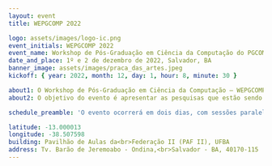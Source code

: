 ```yaml
---
layout: event
title: WEPGCOMP 2022

logo: assets/images/logo-ic.png
event_initials: WEPGCOMP 2022
event_name: Workshop de Pós-Graduação em Ciência da Computação do PGCOMP-UFBA
date_and_place: 1º e 2 de dezembro de 2022, Salvador, BA
banner_image: assets/images/praca_das_artes.jpeg
kickoff: { year: 2022, month: 12, day: 1, hour: 8, minute: 30 }

about1: O Workshop de Pós-Graduação em Ciência da Computação – WEPGCOMP – é um evento anual organizado pelo Programa de Pós Graduação em Ciência da Computação (PGCOMP) da Universidade Federal da Bahia (UFBA).
about2: O objetivo do evento é apresentar as pesquisas que estão sendo realizadas pelos alunos de doutorado (a partir do segundo ano), bem como propiciar um ambiente de troca de conhecimento e congregação para toda a comunidade. 

schedule_preamble: 'O evento ocorrerá em dois dias, com sessões paralelas. <h1>ATENÇÃO: ESTA PROGRAMAÇÃO É APENAS UM RASCUNHO E SERÁ ALTERADA</h1>'

latitude: -13.000013
longitude: -38.507598
building: Pavilhão de Aulas da<br>Federação II (PAF II), UFBA
address: Tv. Barão de Jeremoabo - Ondina,<br>Salvador - BA, 40170-115
---
```

